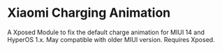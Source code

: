 # Xiaomi Charging Animation


A Xposed Module to fix the default charge animation for MIUI 14 and HyperOS 1.x. May compatible with older MIUI version. Requires Xposed.
